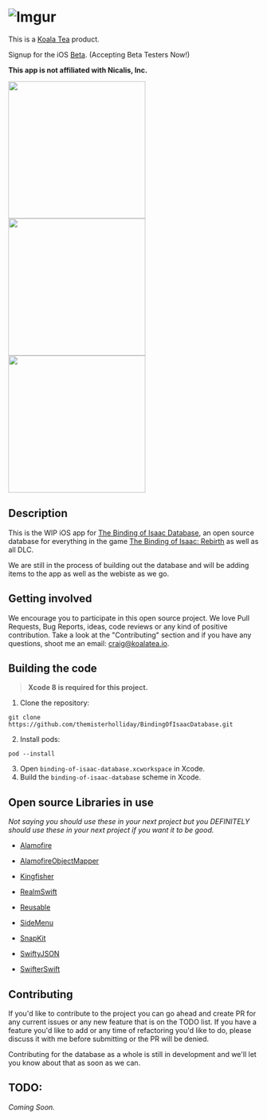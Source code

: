 
![Imgur](http://i.imgur.com/nz7KPra.png)
===============
This is a [Koala Tea](http://www.koalatea.io/) product.

Signup for the iOS [Beta](http://bit.ly/BoIBetaSignup).
(Accepting Beta Testers Now!)

**This app is not affiliated with Nicalis, Inc.**

<img src="http://i.imgur.com/KXiiEm5.png" width="275">
<img src="http://i.imgur.com/HJxx65R.png" width="275">
<img src="http://i.imgur.com/fiSDwIe.png" width="275">

## Description

This is the WIP iOS app for [The Binding of Isaac Database](http://thebindingofisaacdb.com/), an open source database for everything in the game [The Binding of Isaac: Rebirth](http://bindingofisaac.com/) as well as all DLC.

We are still in the process of building out the database and will be adding items to the app as well as the webiste as we go.

## Getting involved

We encourage you to participate in this open source project. We love Pull Requests, Bug Reports, ideas, code reviews or any kind of positive contribution. Take a look at the "Contributing" section and if you have any questions, shoot me an email: <craig@koalatea.io>.

## Building the code

> __Xcode 8 is required for this project.__

1. Clone the repository:

  ```shell
  git clone https://github.com/themisterholliday/BindingOfIsaacDatabase.git
  ```

2. Install pods:

  ```shell
  pod --install
  ```

3. Open `binding-of-isaac-database.xcworkspace` in Xcode.
4. Build the `binding-of-isaac-database` scheme in Xcode.

## Open source Libraries in use
*Not saying you should use these in your next project but you DEFINITELY should use these in your next project if you want it to be good.*

* [Alamofire](
https://github.com/Alamofire/Alamofire)

* [AlamofireObjectMapper](
https://github.com/tristanhimmelman/AlamofireObjectMapper)

* [Kingfisher](
https://github.com/onevcat/Kingfisher)

* [RealmSwift](
https://github.com/realm/realm-cocoa)

* [Reusable](
https://github.com/AliSoftware/Reusable)

* [SideMenu](
https://github.com/jonkykong/SideMenu)

* [SnapKit](
https://github.com/SnapKit/SnapKit)

* [SwiftyJSON](
https://github.com/SwiftyJSON/SwiftyJSON)

* [SwifterSwift](
https://github.com/SwifterSwift/SwifterSwift)

## Contributing
If you'd like to contribute to the project you can go ahead and create PR for any current issues or any new feature that is on the TODO list. If you have a feature you'd like to add or any time of refactoring you'd like to do, please discuss it with me before submitting or the PR will be denied.

Contributing for the database as a whole is still in development and we'll let you know about that as soon as we can.

## TODO:
*Coming Soon.*

